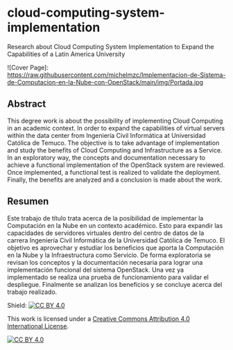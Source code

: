 # cloud-computing-system-implementation
Research about Cloud Computing System Implementation to Expand the Capabilities of a Latin America University


![Cover Page]: https://raw.githubusercontent.com/michelmzc/Implementacion-de-Sistema-de-Computacion-en-la-Nube-con-OpenStack/main/img/Portada.jpg

## Abstract
This degree work is about the possibility of implementing Cloud Computing in an academic context. In order to expand the capabilities of virtual servers within the data center from Ingeniería Civil Informática at Universidad Católica de Temuco. The objective is to take advantage of implementation and study the benefits of Cloud Computing and Infrastructure as a Service. In an exploratory way, the concepts and documentation necessary to achieve a functional implementation of the OpenStack system are reviewed. Once implemented, a functional test is realized to validate the deployment. Finally, the benefits are analyzed and a conclusion is made about the work.


## Resumen

Este trabajo de título trata acerca de la posibilidad de implementar la Computación en la Nube en un contexto académico. Esto para expandir las capacidades de servidores virtuales dentro del centro de datos  de la carrera Ingeniería Civil Informática de la Universidad Católica de Temuco.  El objetivo es aprovechar y estudiar los beneficios que aporta la Computación en la Nube y la Infraestructura como Servicio. De forma exploratoria se revisan los conceptos y la documentación necesaria para lograr una implementación funcional del sistema OpenStack. Una vez ya implementado se realiza una prueba de funcionamiento para validar el despliegue. Finalmente se analizan los beneficios y se concluye acerca del trabajo realizado.


Shield: [![CC BY 4.0][cc-by-shield]][cc-by]

This work is licensed under a
[Creative Commons Attribution 4.0 International License][cc-by].

[![CC BY 4.0][cc-by-image]][cc-by]

[cc-by]: http://creativecommons.org/licenses/by/4.0/
[cc-by-image]: https://i.creativecommons.org/l/by/4.0/88x31.png
[cc-by-shield]: https://img.shields.io/badge/License-CC%20BY%204.0-lightgrey.svg
